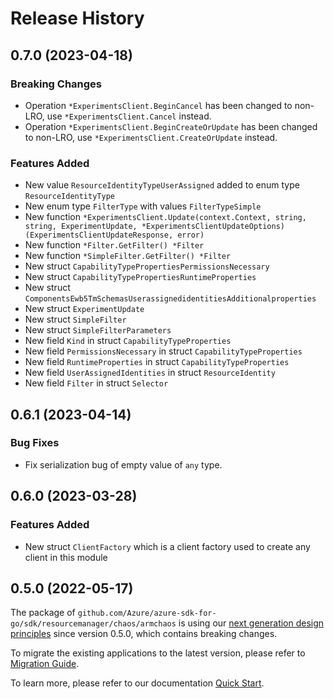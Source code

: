 # Release History

## 0.7.0 (2023-04-18)
### Breaking Changes

- Operation `*ExperimentsClient.BeginCancel` has been changed to non-LRO, use `*ExperimentsClient.Cancel` instead.
- Operation `*ExperimentsClient.BeginCreateOrUpdate` has been changed to non-LRO, use `*ExperimentsClient.CreateOrUpdate` instead.

### Features Added

- New value `ResourceIdentityTypeUserAssigned` added to enum type `ResourceIdentityType`
- New enum type `FilterType` with values `FilterTypeSimple`
- New function `*ExperimentsClient.Update(context.Context, string, string, ExperimentUpdate, *ExperimentsClientUpdateOptions) (ExperimentsClientUpdateResponse, error)`
- New function `*Filter.GetFilter() *Filter`
- New function `*SimpleFilter.GetFilter() *Filter`
- New struct `CapabilityTypePropertiesPermissionsNecessary`
- New struct `CapabilityTypePropertiesRuntimeProperties`
- New struct `ComponentsEwb5TmSchemasUserassignedidentitiesAdditionalproperties`
- New struct `ExperimentUpdate`
- New struct `SimpleFilter`
- New struct `SimpleFilterParameters`
- New field `Kind` in struct `CapabilityTypeProperties`
- New field `PermissionsNecessary` in struct `CapabilityTypeProperties`
- New field `RuntimeProperties` in struct `CapabilityTypeProperties`
- New field `UserAssignedIdentities` in struct `ResourceIdentity`
- New field `Filter` in struct `Selector`


## 0.6.1 (2023-04-14)
### Bug Fixes

- Fix serialization bug of empty value of `any` type.

## 0.6.0 (2023-03-28)
### Features Added

- New struct `ClientFactory` which is a client factory used to create any client in this module


## 0.5.0 (2022-05-17)

The package of `github.com/Azure/azure-sdk-for-go/sdk/resourcemanager/chaos/armchaos` is using our [next generation design principles](https://azure.github.io/azure-sdk/general_introduction.html) since version 0.5.0, which contains breaking changes.

To migrate the existing applications to the latest version, please refer to [Migration Guide](https://aka.ms/azsdk/go/mgmt/migration).

To learn more, please refer to our documentation [Quick Start](https://aka.ms/azsdk/go/mgmt).